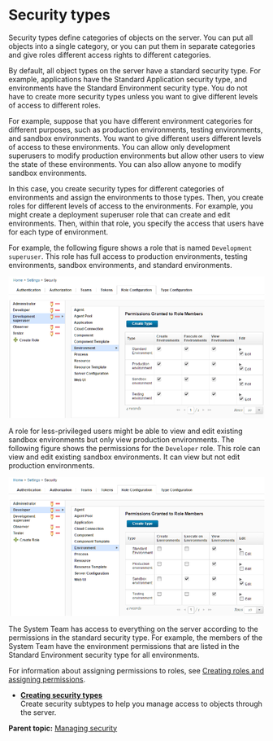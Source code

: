 # Security types

Security types define categories of objects on the server. You can put all objects into a single category, or you can put them in separate categories and give roles different access rights to different categories.

By default, all object types on the server have a standard security type. For example, applications have the Standard Application security type, and environments have the Standard Environment security type. You do not have to create more security types unless you want to give different levels of access to different roles.

For example, suppose that you have different environment categories for different purposes, such as production environments, testing environments, and sandbox environments. You want to give different users different levels of access to these environments. You can allow only development superusers to modify production environments but allow other users to view the state of these environments. You can also allow anyone to modify sandbox environments.

In this case, you create security types for different categories of environments and assign the environments to those types. Then, you create roles for different levels of access to the environments. For example, you might create a deployment superuser role that can create and edit environments. Then, within that role, you specify the access that users have for each type of environment.

For example, the following figure shows a role that is named `Development superuser`. This role has full access to production environments, testing environments, sandbox environments, and standard environments.

![The permissions for the Development superuser role, which has full access to all four types of environments](../images/security_types_a.gif)

A role for less-privileged users might be able to view and edit existing sandbox environments but only view production environments. The following figure shows the permissions for the `Developer` role. This role can view and edit existing sandbox environments. It can view but not edit production environments.

![The permissions for the Developer role, which has full access to sandbox environments but read-only access to other types of environment](../images/security_types_b.gif)

The System Team has access to everything on the server according to the permissions in the standard security type. For example, the members of the System Team have the environment permissions that are listed in the Standard Environment security type for all environments.

For information about assigning permissions to roles, see [Creating roles and assigning permissions](security_roles_create.md#).

-   **[Creating security types](../../com.ibm.udeploy.admin.doc/topics/security_types_create.md)**  
Create security subtypes to help you manage access to objects through the server.

**Parent topic:** [Managing security](../../com.ibm.udeploy.admin.doc/topics/security_ch.md)

